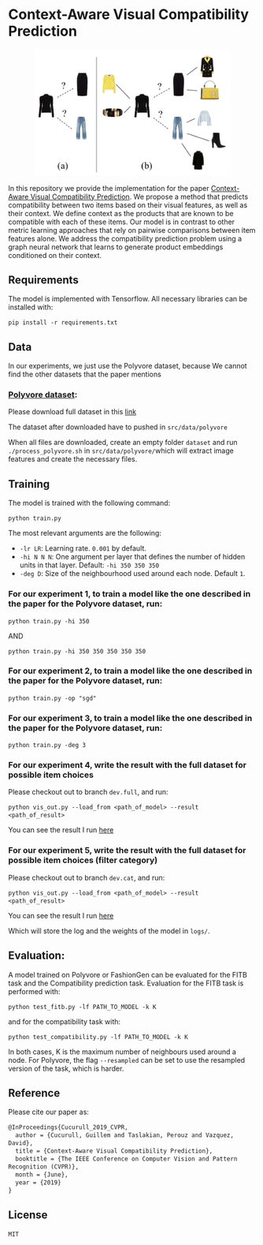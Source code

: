 
# Context-Aware Visual Compatibility Prediction

<div align="center">
  <img src="docs/main_fig.png" width="400" />
</div>

In this repository we provide the implementation for the paper [Context-Aware Visual Compatibility Prediction](https://arxiv.org/abs/1902.03646). We propose a method that predicts compatibility between two items based on their visual features, as well as their context. We define context as the products that are known to be compatible with each of these items. Our model is in contrast to other metric learning approaches that rely on pairwise comparisons between item features alone. We address the compatibility prediction problem using a graph neural network that learns to generate product embeddings conditioned on their context. 

## Requirements

The model is implemented with Tensorflow. All necessary libraries can be installed with:

    pip install -r requirements.txt

## Data
In our experiments, we just use the Polyvore dataset, because We cannot find the other datasets that the paper mentions
### [Polyvore dataset](https://github.com/xthan/polyvore-dataset):
Please download full dataset in this [link](https://drive.google.com/drive/folders/1splSxGhduNFZXLb518BusnEwqphyABeK?usp=sharing)

The dataset after downloaded have to pushed in `src/data/polyvore`

When all files are downloaded, create an empty folder `dataset` and run `./process_polyvore.sh` in `src/data/polyvore/`which will extract image features and create the necessary files.


## Training
The model is trained with the following command:

    python train.py

The most relevant arguments are the following:

 - `-lr LR`: Learning rate. `0.001` by  default.
 - `-hi N N N`: One argument per layer that defines the number of hidden units in that layer. Default: `-hi 350 350 350`
 - `-deg D`: Size of the neighbourhood used around each node. Default `1`.

### For our experiment 1, to train a model like the one described in the paper for the Polyvore dataset, run:
```shell
python train.py -hi 350
```
AND 
```shell
python train.py -hi 350 350 350 350 350
```
### For our experiment 2, to train a model like the one described in the paper for the Polyvore dataset, run:
```shell
python train.py -op "sgd"
```
### For our experiment 3, to train a model like the one described in the paper for the Polyvore dataset, run:
```shell
python train.py -deg 3
```
### For our experiment 4, write the result with the full dataset for possible item choices
Please checkout out to branch `dev.full`, and run:
```shell
python vis_out.py --load_from <path_of_model> --result <path_of_result>
```
You can see the result I run [here](https://drive.google.com/drive/folders/1f5OXl8zjFqCO56W_g2BaRPgh8RiAl6Jp?usp=sharing)
### For our experiment 5, write the result with the full dataset for possible item choices (filter category)
Please checkout out to branch `dev.cat`, and run:
```shell
python vis_out.py --load_from <path_of_model> --result <path_of_result>
```
You can see the result I run [here](https://drive.google.com/drive/folders/1-XcDoKXIm91KlkwWhLQJ6kVFFbcQOlyT?usp=sharing)


Which will store the log and the weights of the model in `logs/`.

## Evaluation:
A model trained on Polyvore or FashionGen can be evaluated for the FITB task and the Compatibility prediction task.
Evaluation for the FITB task is performed with:

    python test_fitb.py -lf PATH_TO_MODEL -k K

and for the compatibility task with:

    python test_compatibility.py -lf PATH_TO_MODEL -k K

In both cases, K is the maximum number of neighbours used around a node. For Polyvore, the flag `--resampled` can be set to use the resampled version of the task, which is harder.

## Reference
Please cite our paper as:

    @InProceedings{Cucurull_2019_CVPR,
      author = {Cucurull, Guillem and Taslakian, Perouz and Vazquez, David},
      title = {Context-Aware Visual Compatibility Prediction},
      booktitle = {The IEEE Conference on Computer Vision and Pattern Recognition (CVPR)},
      month = {June},
      year = {2019}
    }


## License
`MIT`
